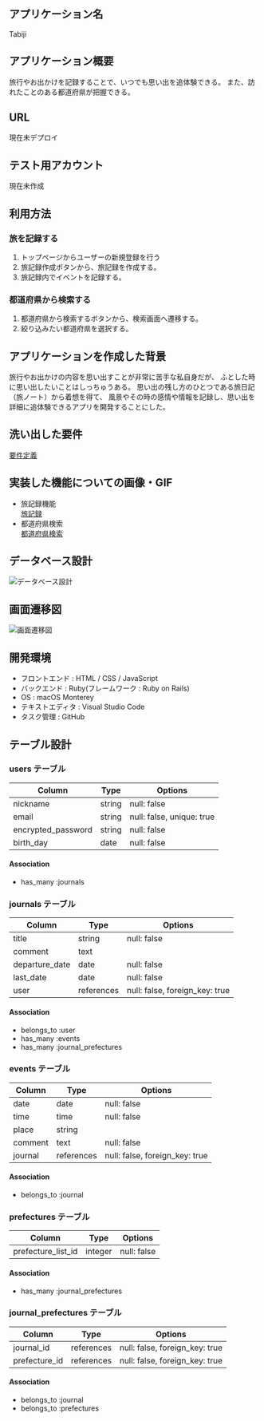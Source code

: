 ## アプリケーション名
Tabiji


## アプリケーション概要
旅行やお出かけを記録することで、いつでも思い出を追体験できる。
また、訪れたことのある都道府県が把握できる。


## URL
現在未デプロイ


## テスト用アカウント
現在未作成


## 利用方法

### 旅を記録する
1. トップページからユーザーの新規登録を行う
2. 旅記録作成ボタンから、旅記録を作成する。
3. 旅記録内でイベントを記録する。

### 都道府県から検索する
1. 都道府県から検索するボタンから、検索画面へ遷移する。
2. 絞り込みたい都道府県を選択する。


## アプリケーションを作成した背景
旅行やお出かけの内容を思い出すことが非常に苦手な私自身だが、
ふとした時に思い出したいことはしっちゅうある。
思い出の残し方のひとつである旅日記（旅ノート）から着想を得て、
風景やその時の感情や情報を記録し、思い出を詳細に追体験できるアプリを開発することにした。


## 洗い出した要件
[要件定義](https://docs.google.com/spreadsheets/d/1Nt_oTZjbJhjCJhJgJy95sNSNmPCBRCZ3gqaM6OXD9dE/edit?usp=sharing)


## 実装した機能についての画像・GIF
* 旅記録機能  
[旅記録](https://i.gyazo.com/ff6c7bf77557ce143b7513cb7d2d5a2a.mp4)  
* 都道府県検索  
[都道府県検索](https://i.gyazo.com/159304a9506cd86dcbabb5555998f088.mp4)


## データベース設計
![データベース設計](https://i.gyazo.com/fdfc2ecebb5363349bde6f80377320b5.png)


## 画面遷移図
![画面遷移図](https://i.gyazo.com/858716b25f5131d37d98e7250241b16a.png)


## 開発環境
* フロントエンド : HTML / CSS / JavaScript
* バックエンド : Ruby(フレームワーク : Ruby on Rails)
* OS : macOS Monterey
* テキストエディタ : Visual Studio Code
* タスク管理 : GitHub







## テーブル設計

### users テーブル
| Column             | Type   | Options                   |
| ------------------ | ------ | ------------------------- |
| nickname           | string | null: false               |
| email              | string | null: false, unique: true |
| encrypted_password | string | null: false               |
| birth_day          | date   | null: false               |

#### Association
- has_many  :journals


### journals テーブル
| Column             | Type       | Options                        |
| ------------------ | ---------- | ------------------------------ |
| title              | string     | null: false                    |
| comment            | text       |                                |
| departure_date     | date       | null: false                    |
| last_date          | date       | null: false                    |
| user               | references | null: false, foreign_key: true |

#### Association
- belongs_to  :user
- has_many    :events
- has_many    :journal_prefectures


### events テーブル
| Column  | Type       | Options                        |
| ------- | ---------- | ------------------------------ |
| date    | date       | null: false                    |
| time    | time       | null: false                    |
| place   | string     |                                |
| comment | text       | null: false                    |
| journal | references | null: false, foreign_key: true |

#### Association
- belongs_to  :journal


### prefectures テーブル
| Column             | Type    | Options     |
| ------------------ | ------- | ----------- |
| prefecture_list_id | integer | null: false |

#### Association
- has_many    :journal_prefectures


### journal_prefectures テーブル
| Column        | Type       | Options                        |
| ------------- | ---------- | ------------------------------ |
| journal_id    | references | null: false, foreign_key: true |
| prefecture_id | references | null: false, foreign_key: true |

#### Association
- belongs_to  :journal
- belongs_to  :prefectures